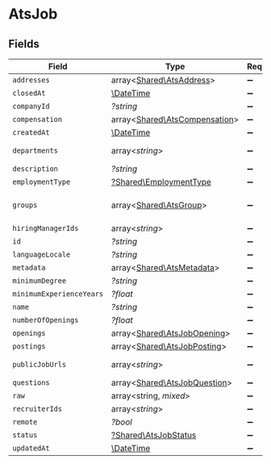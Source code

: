 # AtsJob


## Fields

| Field                                                                   | Type                                                                    | Required                                                                | Description                                                             |
| ----------------------------------------------------------------------- | ----------------------------------------------------------------------- | ----------------------------------------------------------------------- | ----------------------------------------------------------------------- |
| `addresses`                                                             | array<[Shared\AtsAddress](../../Models/Shared/AtsAddress.md)>           | :heavy_minus_sign:                                                      | N/A                                                                     |
| `closedAt`                                                              | [\DateTime](https://www.php.net/manual/en/class.datetime.php)           | :heavy_minus_sign:                                                      | N/A                                                                     |
| `companyId`                                                             | *?string*                                                               | :heavy_minus_sign:                                                      | N/A                                                                     |
| `compensation`                                                          | array<[Shared\AtsCompensation](../../Models/Shared/AtsCompensation.md)> | :heavy_minus_sign:                                                      | N/A                                                                     |
| `createdAt`                                                             | [\DateTime](https://www.php.net/manual/en/class.datetime.php)           | :heavy_minus_sign:                                                      | N/A                                                                     |
| `departments`                                                           | array<*string*>                                                         | :heavy_minus_sign:                                                      | @deprecated Use `groups` instead                                        |
| `description`                                                           | *?string*                                                               | :heavy_minus_sign:                                                      | N/A                                                                     |
| `employmentType`                                                        | [?Shared\EmploymentType](../../Models/Shared/EmploymentType.md)         | :heavy_minus_sign:                                                      | N/A                                                                     |
| `groups`                                                                | array<[Shared\AtsGroup](../../Models/Shared/AtsGroup.md)>               | :heavy_minus_sign:                                                      | The departments/divisions/teams that this job belongs to                |
| `hiringManagerIds`                                                      | array<*string*>                                                         | :heavy_minus_sign:                                                      | N/A                                                                     |
| `id`                                                                    | *?string*                                                               | :heavy_minus_sign:                                                      | N/A                                                                     |
| `languageLocale`                                                        | *?string*                                                               | :heavy_minus_sign:                                                      | N/A                                                                     |
| `metadata`                                                              | array<[Shared\AtsMetadata](../../Models/Shared/AtsMetadata.md)>         | :heavy_minus_sign:                                                      | N/A                                                                     |
| `minimumDegree`                                                         | *?string*                                                               | :heavy_minus_sign:                                                      | N/A                                                                     |
| `minimumExperienceYears`                                                | *?float*                                                                | :heavy_minus_sign:                                                      | N/A                                                                     |
| `name`                                                                  | *?string*                                                               | :heavy_minus_sign:                                                      | N/A                                                                     |
| `numberOfOpenings`                                                      | *?float*                                                                | :heavy_minus_sign:                                                      | N/A                                                                     |
| `openings`                                                              | array<[Shared\AtsJobOpening](../../Models/Shared/AtsJobOpening.md)>     | :heavy_minus_sign:                                                      | N/A                                                                     |
| `postings`                                                              | array<[Shared\AtsJobPosting](../../Models/Shared/AtsJobPosting.md)>     | :heavy_minus_sign:                                                      | Public job postings                                                     |
| `publicJobUrls`                                                         | array<*string*>                                                         | :heavy_minus_sign:                                                      | URLs for pages containing public listings for the job                   |
| `questions`                                                             | array<[Shared\AtsJobQuestion](../../Models/Shared/AtsJobQuestion.md)>   | :heavy_minus_sign:                                                      | N/A                                                                     |
| `raw`                                                                   | array<string, *mixed*>                                                  | :heavy_minus_sign:                                                      | N/A                                                                     |
| `recruiterIds`                                                          | array<*string*>                                                         | :heavy_minus_sign:                                                      | N/A                                                                     |
| `remote`                                                                | *?bool*                                                                 | :heavy_minus_sign:                                                      | N/A                                                                     |
| `status`                                                                | [?Shared\AtsJobStatus](../../Models/Shared/AtsJobStatus.md)             | :heavy_minus_sign:                                                      | N/A                                                                     |
| `updatedAt`                                                             | [\DateTime](https://www.php.net/manual/en/class.datetime.php)           | :heavy_minus_sign:                                                      | N/A                                                                     |